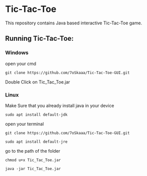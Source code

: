 # Tic-Tac-Toe

This repository contains Java based interactive Tic-Tac-Toe game.

## Running Tic-Tac-Toe:

### Windows
open your cmd
```
git clone https://github.com/7oSkaaa/Tic-Tac-Toe-GUI.git
```
Double Click on Tic_Tac_Toe.jar

### Linux

Make Sure that you already install java in your device
```
sudo apt install default-jdk
```

open your terminal
```
git clone https://github.com/7oSkaaa/Tic-Tac-Toe-GUI.git
```
```
sudo apt install default-jre
```
go to the path of the folder
```
chmod u+x Tic_Tac_Toe.jar
```
```
java -jar Tic_Tac_Toe.jar
```
